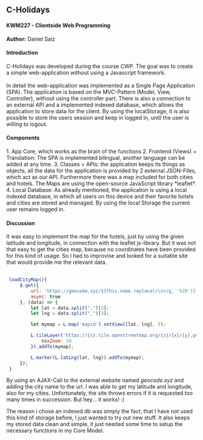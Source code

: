<h2>C-Holidays</h3>
<h4>KWM227 - Clientside Web Programming</h3>
<b>Author:</b> Daniel Saiz  

<h4>Introduction</h4>
C-Holidays was developed during the course CWP.
The goal was to create a simple web-application without using a Javascript framework.
<br><br>
In detail the web-application was implemented as a Single Page Application (SPA).
The application is based on the MVC-Pattern (Model, View, Controller), without using the controller part.
There is also a connection to an external API and a implemented indexed database, which allows the 
application to store data for the client. By using the localStorage, it is also possible to store the 
users session and keep in logged in, until the user is willing to logout.

<h4>Components</h4>
1. App Core, which works as the brain of the functions
2. Frontend (Views) + Translation: The SPA is implemented bilingual, another language can be added at any
time.
3. Classes + APIs: the application keeps its things as objects, all the data for the application is provided by
2 external JSON-Files, which act as our API. Furthermore there was a map included for both cities and hotels.
The Maps are using the open-source JavaScript library *leaflet*.
4. Local Database: As already mentioned, the application is using a local indexed database, in which all users on 
this device and their favorite hotels and cities are stored and managed.
By using the local Storage the current user remains logged in.

<h4>Discussion</h4>
It was easy to implement the map for the hotels, just by using the given latitude and longitude, in connection with
the leaflet js-library. But it was not that easy to get the cities map, because no coordinates have been provided 
for this kind of usage. So I had to improvise and looked for a suitable site that would provide me the relevant data.
<br><br>

```javascript
 loadCityMap(){
     $.get({
         url: 'https://geocode.xyz/${this.name.replace(/\s+/g, '%20')}?geoit=csv',
         async: true
     }, (data) => {
         let lat = data.split(",")[2];
         let lng = data.split(",")[3];

         let mymap = L.map('mapid').setView([lat, lng], 5);

         L.tileLayer('https://{s}.tile.openstreetmap.org/{z}/{x}/{y}.png', {
             maxZoom: 19
         }).addTo(mymap);

         L.marker(L.latLng(lat, lng)).addTo(mymap);
     });
 }
```

By using an AJAX-Call to the external website named *geocode.xyz* and adding the city name to the url. I was able to 
get my latitude and longitude, also for my cities.
Unfortunately, the site throws errors if it is requested too many times in succession.
But hey... it works! :) 

The reason i chose an indexed db was simply the fact, that I have not used this kind of storage before, I just wanted
to try out new stuff. It also keeps my stored data clean and simple, it just needed some time to setup the necessary 
functions in my Core Model.

